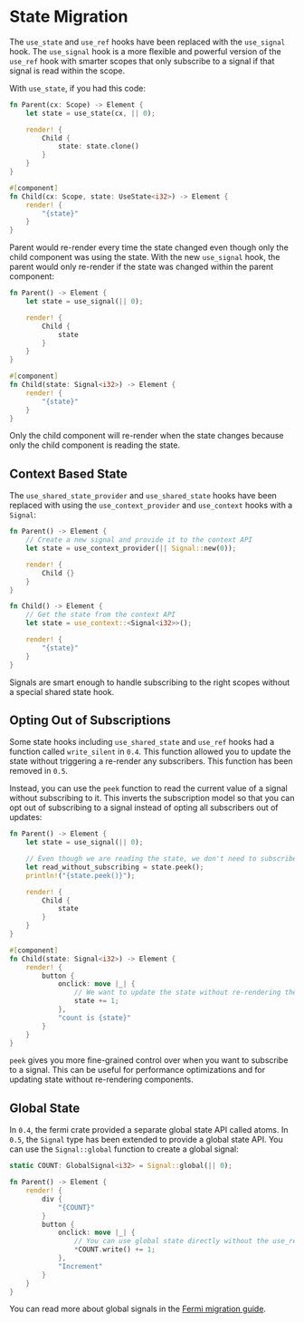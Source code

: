 # State Migration

The `use_state` and `use_ref` hooks have been replaced with the `use_signal` hook. The `use_signal` hook is a more flexible and powerful version of the `use_ref` hook with smarter scopes that only subscribe to a signal if that signal is read within the scope.

With `use_state`, if you had this code:
```rust
fn Parent(cx: Scope) -> Element {
	let state = use_state(cx, || 0);

	render! {
		Child {
			state: state.clone()
		}
	}
}

#[component]
fn Child(cx: Scope, state: UseState<i32>) -> Element {
	render! {
		"{state}"
	}
}
```

Parent would re-render every time the state changed even though only the child component was using the state. With the new `use_signal` hook, the parent would only re-render if the state was changed within the parent component:

```rust
fn Parent() -> Element {
	let state = use_signal(|| 0);

	render! {
		Child {
			state
		}
	}
}

#[component]
fn Child(state: Signal<i32>) -> Element {
	render! {
		"{state}"
	}
}
```
Only the child component will re-render when the state changes because only the child component is reading the state.

## Context Based State

The `use_shared_state_provider` and `use_shared_state` hooks have been replaced with using the `use_context_provider` and `use_context` hooks with a `Signal`:

```rust
fn Parent() -> Element {
	// Create a new signal and provide it to the context API
	let state = use_context_provider(|| Signal::new(0));

	render! {
		Child {}
	}
}

fn Child() -> Element {
	// Get the state from the context API
	let state = use_context::<Signal<i32>>();

	render! {
		"{state}"
	}
}
```

Signals are smart enough to handle subscribing to the right scopes without a special shared state hook.

## Opting Out of Subscriptions

Some state hooks including `use_shared_state` and `use_ref` hooks had a function called `write_silent` in `0.4`. This function allowed you to update the state without triggering a re-render any subscribers. This function has been removed in `0.5`.


Instead, you can use the `peek` function to read the current value of a signal without subscribing to it. This inverts the subscription model so that you can opt out of subscribing to a signal instead of opting all subscribers out of updates:

```rust
fn Parent() -> Element {
	let state = use_signal(|| 0);

	// Even though we are reading the state, we don't need to subscribe to it
	let read_without_subscribing = state.peek();
	println!("{state.peek()}");

	render! {
		Child {
			state
		}
	}
}

#[component]
fn Child(state: Signal<i32>) -> Element {
	render! {
		button {
			onclick: move |_| {
				// We want to update the state without re-rendering the parent. Instead of using the old write_silent function, which would cause the button to have the wrong count, we can update the state like normal. The parent will not re-render because it only peeked the value.
				state += 1;
			},
			"count is {state}"
		}
	}
}
```

`peek` gives you more fine-grained control over when you want to subscribe to a signal. This can be useful for performance optimizations and for updating state without re-rendering components.

## Global State

In `0.4`, the fermi crate provided a separate global state API called atoms. In `0.5`, the `Signal` type has been extended to provide a global state API. You can use the `Signal::global` function to create a global signal:

```rust
static COUNT: GlobalSignal<i32> = Signal::global(|| 0);

fn Parent() -> Element {
	render! {
		div {
			"{COUNT}"
		}
		button {
			onclick: move |_| {
				// You can use global state directly without the use_read or use_set hooks
				*COUNT.write() += 1;
			},
			"Increment"
		}
	}
}
```

You can read more about global signals in the [Fermi migration guide](fermi.md).
